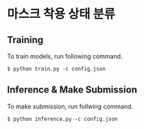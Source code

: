 # 마스크 착용 상태 분류

## Training
To train models, run following command.
```
$ python train.py -c config.json
```

## Inference & Make Submission
To make submission, run follwing command.
```
$ python inference.py -c config.json
```